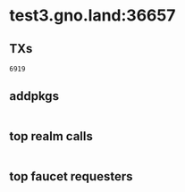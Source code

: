 # test3.gno.land:36657

## TXs
```
6919
```

## addpkgs
```
```

## top realm calls
```
```

## top faucet requesters
```
```

